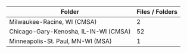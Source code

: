 | Folder                                |   Files / Folders |
|---------------------------------------|-------------------|
| Milwaukee-Racine, WI (CMSA)           |                 2 |
| Chicago-Gary-Kenosha, IL-IN-WI (CMSA) |                52 |
| Minneapolis-St. Paul, MN-WI (MSA)     |                 1 |